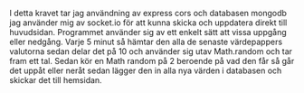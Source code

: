 I detta kravet tar jag användning av express cors och databasen mongodb jag använder mig av socket.io för att kunna skicka och uppdatera direkt till huvudsidan. Programmet använder sig av ett enkelt sätt att vissa uppgång eller nedgång. Varje 5 minut så hämtar den alla de senaste värdepappers valutorna sedan delar det på 10 och använder sig utav Math.random och tar fram ett tal. Sedan kör en Math random på 2 beroende på vad den får så går det uppåt eller neråt sedan lägger den in alla nya värden i databasen och skickar det till hemsidan.